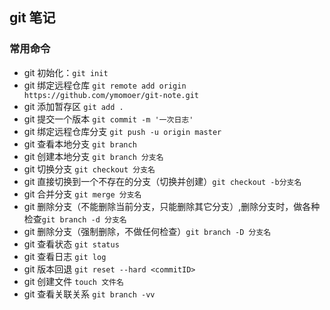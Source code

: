 ## git 笔记

### 常用命令

- git 初始化：`git init`
- git 绑定远程仓库 `git remote add origin https://github.com/ymomoer/git-note.git`
- git 添加暂存区 `git add .`
- git 提交一个版本 `git commit -m '一次日志'`
- git 绑定远程仓库分支 `git push -u origin master`
- git 查看本地分支 `git branch`
- git 创建本地分支 `git branch 分支名`
- git 切换分支 `git checkout 分支名`
- git 直接切换到一个不存在的分支（切换并创建）`git checkout -b分支名`
- git 合并分支 `git merge 分支名`
- git 删除分支（不能删除当前分支，只能删除其它分支）,删除分支时，做各种检查`git branch -d 分支名`
- git 删除分支（强制删除，不做任何检查）`git branch -D 分支名`
- git 查看状态 `git status`
- git 查看日志 `git log`
- git 版本回退 `git reset --hard <commitID>`
- git 创建文件 `touch 文件名`
- git 查看关联关系 `git branch -vv`

